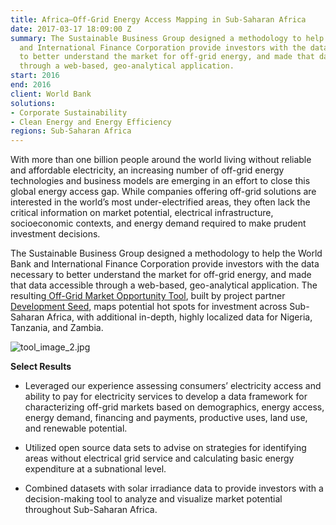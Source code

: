 ```yaml
---
title: Africa–Off-Grid Energy Access Mapping in Sub-Saharan Africa
date: 2017-03-17 18:09:00 Z
summary: The Sustainable Business Group designed a methodology to help the World Bank
  and International Finance Corporation provide investors with the data necessary
  to better understand the market for off-grid energy, and made that data accessible
  through a web-based, geo-analytical application.
start: 2016
end: 2016
client: World Bank
solutions:
- Corporate Sustainability
- Clean Energy and Energy Efficiency
regions: Sub-Saharan Africa
---
```


With more than one billion people around the world living without reliable and affordable electricity, an increasing number of off-grid energy technologies and business models are emerging in an effort to close this global energy access gap. While companies offering off-grid solutions are interested in the world’s most under-electrified areas, they often lack the critical information on market potential, electrical infrastructure, socioeconomic contexts, and energy demand required to make prudent investment decisions.

The Sustainable Business Group designed a methodology to help the World Bank and International Finance Corporation provide investors with the data necessary to better understand the market for off-grid energy, and made that data accessible through a web-based, geo-analytical application. The resulting[ Off-Grid Market Opportunity Tool](http://offgrid.energydata.info/), built by project partner [Development Seed](https://developmentseed.org/), maps potential hot spots for investment across Sub-Saharan Africa, with additional in-depth, highly localized data for Nigeria, Tanzania, and Zambia.

![tool_image_2.jpg](/uploads/tool_image_2.jpg)

**Select Results**

* Leveraged our experience assessing consumers’ electricity access and ability to pay for electricity services to develop a data framework for characterizing off-grid markets based on demographics, energy access, energy demand, financing and payments, productive uses, land use, and renewable potential.

* Utilized open source data sets to advise on strategies for identifying areas without electrical grid service and calculating basic energy expenditure at a subnational level.

* Combined datasets with solar irradiance data to provide investors with a decision-making tool to analyze and visualize market potential throughout Sub-Saharan Africa.